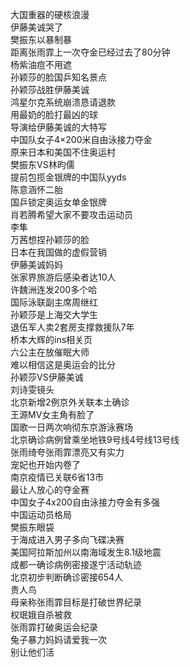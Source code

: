 大国重器的硬核浪漫  
伊藤美诚哭了  
樊振东以暴制暴  
距离张雨霏上一次夺金已经过去了80分钟  
杨紫油痘不用遮  
孙颖莎的脸国乒知名景点  
孙颖莎战胜伊藤美诚  
鸿星尔克系统崩溃恳请退款  
用最奶的脸打最凶的球  
导演给伊藤美诚的大特写  
中国队女子4×200米自由泳接力夺金  
原来日本和美国不住奥运村  
樊振东VS林昀儒  
提前包揽金银牌的中国队yyds  
陈意涵怀二胎  
国乒锁定奥运女单金银牌  
肖若腾希望大家不要攻击运动员  
李隼  
万茜想捏孙颖莎的脸  
日本在我国做的虚假营销  
伊藤美诚妈妈  
张家界旅游后感染者达10人  
许魏洲连发200多个哈  
国际泳联副主席周继红  
孙颖莎是上海交大学生  
退伍军人卖2套房支撑救援队7年  
桥本大辉的ins相关页  
六公主在放催眠大师  
难以相信这是奥运会的比分  
孙颖莎VS伊藤美诚  
刘诗雯镜头  
北京新增2例京外关联本土确诊  
王源MV女主角有脸了  
国歌一日两次响彻东京游泳赛场  
北京确诊病例曾乘坐地铁9号线4号线13号线  
张雨绮夸张雨霏漂亮又有实力  
宠妃也开始内卷了  
南京疫情已关联6省13市  
最让人放心的夺金赛  
中国女子4x200自由泳接力夺金有多强  
中国运动员格局  
樊振东眼袋  
于海成进入男子多向飞碟决赛  
美国阿拉斯加州以南海域发生8.1级地震  
成都一确诊病例密接遂宁活动轨迹  
北京初步判断确诊密接654人  
贵人鸟  
母亲称张雨霏目标是打破世界纪录  
权珉娥自杀被救  
张雨霏打破奥运会纪录  
兔子暴力妈妈请爱我一次  
别让他们活  
